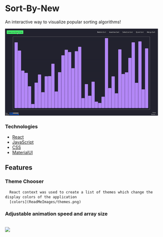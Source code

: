 # Sort-By-New

An interactive way to visualize popular sorting algorithms!

![gif](ReadMeImages/sortbynew.gif)

### Technologies
  * [React](https://reactjs.org/)
  * [JavaScript](https://www.javascript.com/)
  *  [CSS](http://www.css3.info/)
  *  [MaterialUI](https://material-ui.com/)

## Features
   ### Theme Chooser
      React context was used to create a list of themes which change the display colors of the application
      [colors](ReadMeImages/themes.png)
 
   ### Adjustable animation speed and array size
   <br>
 <img src="https://media.giphy.com/media/eW2wYR9duzwSw5kxaZ/giphy.gif" />
